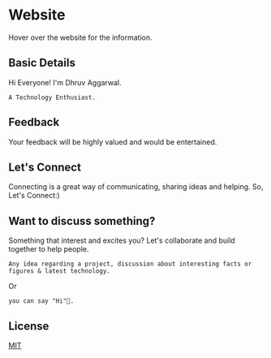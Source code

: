 # Website

Hover over the website for the information.

## Basic Details 

Hi Everyone! I'm Dhruv Aggarwal.

```
A Technology Enthusiast.
````
## Feedback

Your feedback will be highly valued and would be entertained.

## Let's Connect

Connecting is a great way of communicating, sharing ideas and helping. So, Let's Connect:)

## Want to discuss something?

Something that interest and excites you? Let's collaborate and build together to help people.

````
Any idea regarding a project, discussion about interesting facts or figures & latest technology.
````
Or
````
you can say "Hi"👋.
````

## License
[MIT](https://github.com/dA505819/dA505819.github.io/blob/master/LICENSE)

